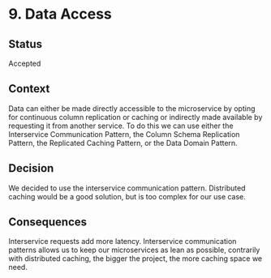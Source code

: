 # 9. Data Access



## Status



Accepted



## Context



Data can either be made directly accessible to the microservice by opting for continuous column replication or caching or indirectly made available by requesting it from another service. To do this we can use either the Interservice Communication Pattern, the Column Schema Replication Pattern, the Replicated Caching Pattern, or the Data Domain Pattern.



## Decision

We decided to use the interservice communication pattern. Distributed caching would be a good solution, but is too complex for our use case.



## Consequences



Interservice requests add more latency. Interservice communication patterns allows us to keep our microservices as lean as possible, contrarily with distributed caching, the bigger the project, the more caching space we need. 